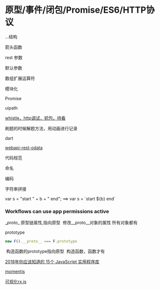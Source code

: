 # 原型/事件/闭包/Promise/ES6/HTTP协议

...结构

箭头函数

rest 参数

默认参数

数组扩展运算符

模块化

Promise

uipath

[whistle，http调试，抓包，待看](https://cloud.tencent.com/developer/article/1334698)

刷题的时候解题方法，用动画进行记录

dart

[webapi-rest-odata](https://www.cnblogs.com/fzrain/p/3688439.html)



代码规范

命名



编码

字符串拼接

var s = "start " + b + " end";  ==> var s = \`start ${b} end`



### Workflows can use app permissions   active

\__proto__  原型链属性,指向原型
​	修改\__proto__对象的属性
​	所有对象都有

prototype

```javascript
new F().__proto__ === F.prototype
```

​	构造函数的prototype指向原型
​	构造函数，函数才有

[2018年你应该知道的 15个 JavaScript 实用程序库](https://www.css88.com/archives/9631)

[momentjs](http://momentjs.com/)

[可视化rx.js](https://reactive.how/)
